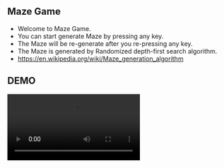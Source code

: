 ## Maze Game

- Welcome to Maze Game.
- You can start generate Maze by pressing any key.
- The Maze will be re-generate after you re-pressing any key.
- The Maze is generated by Randomized depth-first search algorithm.
 - https://en.wikipedia.org/wiki/Maze_generation_algorithm

## DEMO

![](https://github.com/timyiu478/nand2tetris/blob/main/projects/09/Maze/demo.mp4)
